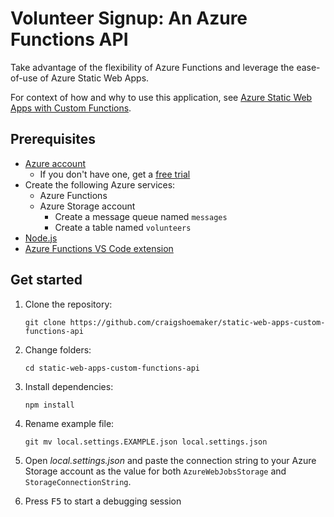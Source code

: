 # Volunteer Signup: An Azure Functions API

Take advantage of the flexibility of Azure Functions and leverage the ease-of-use of Azure Static Web Apps.

For context of how and why to use this application, see [Azure Static Web Apps with Custom Functions](https://github.com/craigshoemaker/static-web-apps-custom-functions#background).

## Prerequisites

- [Azure account](https://portal.azure.com/)
  - If you don't have one, get a [free trial](https://azure.microsoft.com/free)
- Create the following Azure services:
  - Azure Functions
  - Azure Storage account
    - Create a message queue named `messages`
    - Create a table named `volunteers`
- [Node.js](https://nodejs.org/)
- [Azure Functions VS Code extension](https://marketplace.visualstudio.com/items?itemName=ms-azuretools.vscode-azurefunctions)

## Get started

1. Clone the repository:

    `git clone https://github.com/craigshoemaker/static-web-apps-custom-functions-api`

1. Change folders:

    `cd static-web-apps-custom-functions-api`

1. Install dependencies:

    `npm install`

1. Rename example file:

    `git mv local.settings.EXAMPLE.json local.settings.json`

1. Open *local.settings.json* and paste the connection string to your Azure Storage account as the value for both `AzureWebJobsStorage` and `StorageConnectionString`.

1. Press <kbd>F5</kbd> to start a debugging session